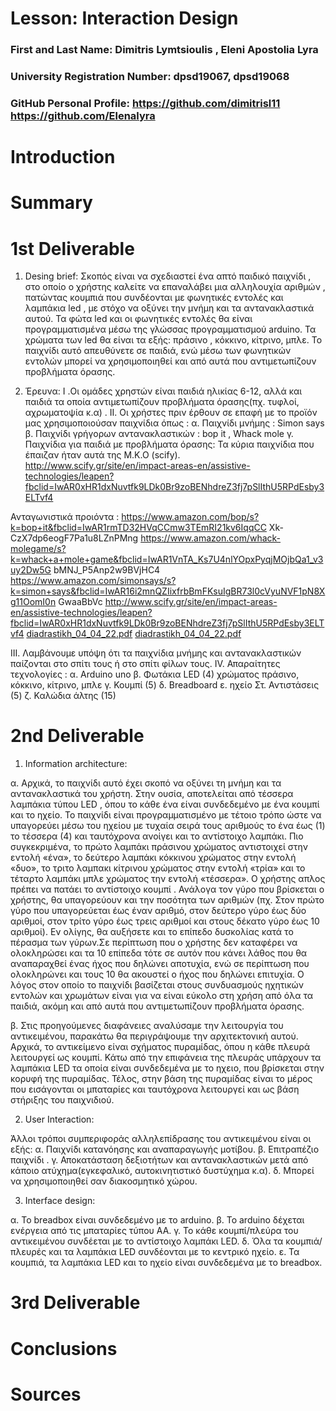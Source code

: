 # Lesson: Interaction Design

### First and Last Name: Dimitris Lymtsioulis , Eleni Apostolia Lyra
### University Registration Number: dpsd19067, dpsd19068
### GitHub Personal Profile: https://github.com/dimitrisl11  https://github.com/Elenalyra 

# Introduction

# Summary
 

# 1st Deliverable
  1. Desing brief:
Σκοπός είναι να σχεδιαστεί ένα απτό παιδικό παιχνίδι , στο οποίο ο χρήστης καλείτε να επαναλάβει
μια αλληλουχία αριθμών , πατώντας κουμπιά που συνδέονται με φωνητικές εντολές και λαμπάκια
led , με στόχο να οξύνει την μνήμη και τα αντανακλαστικά αυτού. Τα φώτα led και οι φωνητικές
εντολές θα είναι προγραμματισμένα μέσω της γλώσσας προγραμματισμού arduino. Τα χρώματα των
led θα είναι τα εξής: πράσινο , κόκκινο, κίτρινο, μπλε. Το παιχνίδι αυτό απευθύνετε σε παιδιά, ενώ
μέσω των φωνητικών εντολών μπορεί να χρησιμοποιηθεί και από αυτά που αντιμετωπίζουν
προβλήματα όρασης. 
  
  2. Έρευνα:
I .Οι ομάδες χρηστών είναι παιδιά ηλικίας 6-12, αλλά και παιδιά τα οποία αντιμετωπίζουν
προβλήματα όρασης(πχ. τυφλοί, αχρωματοψία κ.α) .
II. Οι χρήστες πριν έρθουν σε επαφή με το προϊόν μας χρησιμοποιούσαν παιχνίδια όπως :
α. Παιχνίδι μνήμης : Simon says
β. Παιχνίδι γρήγορων αντανακλαστικών : bop it , Whack mole
γ. Παιχνίδια για παιδιά με προβλήματα όρασης: Τα κύρια παιχνίδια που έπαιζαν ήταν αυτά της
Μ.Κ.Ο (scify). http://www.scify.gr/site/en/impact-areas-en/assistive-technologies/leapen?fbclid=IwAR0xHR1dxNuvtfk9LDk0Br9zoBENhdreZ3fj7pSlIthU5RPdEsby3ELTvf4

Ανταγωνιστικά προιόντα :
https://www.amazon.com/bop/s?k=bop+it&fbclid=IwAR1rmTD32HVqCCmw3TEmRI21kv6IqqCC
Xk-CzX7dp6eogF7Pa1u8LZnPMng
https://www.amazon.com/whack-molegame/s?k=whack+a+mole+game&fbclid=IwAR1VnTA_Ks7U4nlYOpxPyqjMOjbQa1_v3uy2Dw5G
bMNJ_P5Anp2w9BVjHC4
https://www.amazon.com/simonsays/s?k=simon+says&fbclid=IwAR16i2mnQZIixfrbBmFKsuIgBR73l0cVyuNVF1pN8Xg11OomI0n
GwaaBbVc
http://www.scify.gr/site/en/impact-areas-en/assistive-technologies/leapen?fbclid=IwAR0xHR1dxNuvtfk9LDk0Br9zoBENhdreZ3fj7pSlIthU5RPdEsby3ELTvf4
[diadrastikh_04_04_22.pdf](https://github.com/dimitrisl11/Interaction-Design-Project-Assignment/files/8402947/diadrastikh_04_04_22.pdf)
[diadrastikh_04_04_22.pdf](https://github.com/dimitrisl11/Interaction-Design-Project-Assignment/files/8402949/diadrastikh_04_04_22.pdf)

III. Λαμβάνουμε υπόψη ότι τα παιχνίδια μνήμης και αντανακλαστικών παίζονται στο σπίτι τους ή στο
σπίτι φίλων τους.
ΙV. Απαραίτητες τεχνολογίες :
α. Arduino uno
β. Φωτάκια LED (4) χρώματος πράσινο, κόκκινο, κίτρινο, μπλε
γ. Κουμπί (5)
δ. Breadboard
ε. ηχείο
Στ. Αντιστάσεις (5)
ζ. Καλώδια άλτης (15) 

# 2nd Deliverable

1. Information architecture:

α. Αρχικά, το παιχνίδι αυτό έχει σκοπό να οξύνει τη μνήμη και τα αντανακλαστικά του χρήστη. Στην ουσία, αποτελείται από τέσσερα λαμπάκια τύπου LED , όπου το κάθε ένα είναι συνδεδεμένο με ένα κουμπί και το ηχείο. Το παιχνίδι είναι προγραμματισμένο με τέτοιο τρόπο ώστε να υπαγορεύει μέσω του ηχείου με τυχαία σειρά τους αριθμούς το ένα έως (1) το τέσσερα (4) και ταυτόχρονα ανοίγει και το αντίστοιχο λαμπάκι. Πιο συγκεκριμένα, το πρώτο λαμπάκι πράσινου χρώματος αντιστοιχεί στην  εντολή «ένα», το δεύτερο λαμπάκι κόκκινου χρώματος στην εντολή «δυο», το τριτο λαμπακι κίτρινου χρώματος στην εντολή «τρία» και το τέταρτο λαμπάκι μπλε χρώματος την εντολή «τέσσερα». Ο χρήστης απλος πρέπει να πατάει το αντίστοιχο κουμπί . Ανάλογα τον γύρο που βρίσκεται ο χρήστης, θα υπαγορεύουν και την ποσότητα των αριθμών (πχ. Στον πρώτο γύρο που υπαγορεύεται έως έναν αριθμό, στον δεύτερο γύρο έως δύο αριθμοί, στον τρίτο γύρο έως τρεις αριθμοί και στους δέκατο γύρο έως 10 αριθμοί). Εν ολίγης, θα αυξήσετε και το επίπεδο δυσκολίας κατά το πέρασμα των γύρων.Σε περίπτωση που ο χρήστης δεν καταφέρει να ολοκληρώσει και τα 10 επίπεδα τότε σε αυτόν που κάνει λάθος που θα αναπαραχθεί ένας ήχος που δηλώνει αποτυχία, ενώ σε περίπτωση που ολοκληρώνει και τους 10 θα  ακουστεί ο ήχος που δηλώνει επιτυχία. Ο λόγος στον οποίο το παιχνίδι βασίζεται στους συνδυασμούς ηχητικών εντολών και χρωμάτων είναι για να είναι εύκολο στη χρήση από όλα τα παιδιά, ακόμη και από αυτά που αντιμετωπίζουν προβλήματα όρασης. 

β. Στις προηγούμενες διαφάνειες αναλύσαμε την λειτουργία του αντικειμένου, παρακάτω θα περιγράψουμε την αρχιτεκτονική αυτού. Αρχικά, το αντικείμενο είναι σχήματος πυραμίδας, όπου η κάθε πλευρά  λειτουργεί ως κουμπί. Κάτω από την επιφάνεια της πλευράς υπάρχουν τα λαμπάκια LED τα οποία είναι συνδεδεμένα με το ηχειο, που βρίσκεται στην κορυφή της πυραμίδας. Τέλος, στην βάση της πυραμίδας είναι το μέρος που εισάγονται οι μπαταρίες και ταυτόχρονα λειτουργεί και ως βάση στήριξης του παιχνιδιού.

2. User Interaction:

Άλλοι τρόποι συμπεριφοράς αλληλεπίδρασης του αντικειμένου είναι οι εξής:
α. Παιχνίδι κατανόησης και αναπαραγωγής μοτίβου.
β. Επιτραπέζιο παιχνίδι .
γ. Αποκατάσταση δεξιοτήτων και αντανακλαστικών μετά από κάποιο ατύχημα(εγκεφαλικό, αυτοκινητιστικό δυστύχημα κ.α). 
δ. Μπορεί να  χρησιμοποιηθεί σαν διακοσμητικό χώρου. 

3. Interface design:

α. Το breadbox είναι συνδεδεμένο με το arduino.
β. Το arduino δέχεται ενέργεια από τις μπαταρίες τύπου ΑΑ.
γ. Το κάθε κουμπί/πλεύρα του αντικειμένου συνδέεται με το αντίστοιχο λαμπάκι LED.
δ. Όλα τα κουμπιά/πλευρές και τα λαμπάκια LED συνδέονται με το κεντρικό ηχείο. 
ε. Τα κουμπιά, τα λαμπάκια LED και το ηχείο είναι συνδεδεμένα με το  breadbox.


# 3rd Deliverable 


# Conclusions


# Sources
